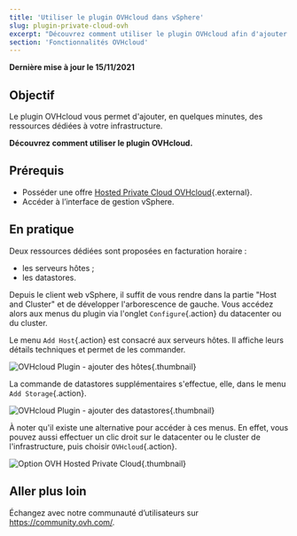 ```yaml
---
title: 'Utiliser le plugin OVHcloud dans vSphere'
slug: plugin-private-cloud-ovh
excerpt: "Découvrez comment utiliser le plugin OVHcloud afin d'ajouter des ressources dédiées à votre infrastructure"
section: 'Fonctionnalités OVHcloud'
---
```


**Dernière mise à jour le 15/11/2021**

## Objectif

Le plugin OVHcloud vous permet d'ajouter, en quelques minutes, des ressources dédiées à votre infrastructure.

**Découvrez comment utiliser le plugin OVHcloud.**

## Prérequis

- Posséder une offre [Hosted Private Cloud OVHcloud](https://www.ovhcloud.com/fr/enterprise/products/hosted-private-cloud/){.external}.
- Accéder à l’interface de gestion vSphere.

## En pratique

Deux ressources dédiées sont proposées en facturation horaire :

- les serveurs hôtes ;
- les datastores.

Depuis le client web vSphere, il suffit de vous rendre dans la partie "Host and Cluster" et de développer l'arborescence de gauche. Vous accédez alors aux menus du plugin via l'onglet `Configure`{.action} du datacenter ou du cluster.

Le menu `Add Host`{.action} est consacré aux serveurs hôtes. Il affiche leurs détails techniques et permet de les commander.

![OVHcloud Plugin - ajouter des hôtes](images/Plugin01.jpg){.thumbnail}

La commande de datastores supplémentaires s'effectue, elle, dans le menu `Add Storage`{.action}.

![OVHcloud Plugin - ajouter des datastores](images/Plugin02.jpg){.thumbnail}

À noter qu'il existe une alternative pour accéder à ces menus. En effet, vous pouvez aussi effectuer un clic droit sur le datacenter ou le cluster de l'infrastructure, puis choisir `OVHcloud`{.action}.

![Option OVH Hosted Private Cloud](images/Plugin03.jpg){.thumbnail}

## Aller plus loin

Échangez avec notre communauté d’utilisateurs sur <https://community.ovh.com/>.
